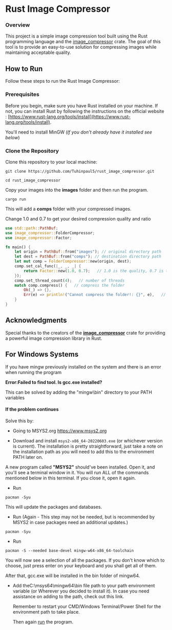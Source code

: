 # Rust Image Compressor

### Overview
This project is a simple image compression tool built using the Rust programming language and the [image_compressor] crate. The goal of this tool is to provide an easy-to-use solution for compressing images while maintaining acceptable quality.

## How to Run

Follow these steps to run the Rust Image Compressor:

### Prerequisites

Before you begin, make sure you have Rust installed on your machine. If not, you can install Rust by following the instructions on the official website : [https://www.rust-lang.org/tools/install](https://www.rust-lang.org/tools/install).


You'll need to install MinGW (*If you don't already have it installed see below*)

### Clone the Repository

Clone this repository to your local machine:
```
git clone https://github.com/Tuhinpaul5/rust_image_compressor.git
```
```
cd rust_image_compressor
```
Copy your images into the **images** folder and then run the program.

```
cargo run
```

This will add a **comps** folder with your compressed images.

Change 1.0 and 0.7 to get your desired compression quality and ratio

```rust
use std::path::PathBuf;
use image_compressor::FolderCompressor;
use image_compressor::Factor;

fn main() {
    let origin = PathBuf::from("images"); // original directory path
    let dest = PathBuf::from("comps"); // destination directory path
    let mut comp = FolderCompressor::new(origin, dest);
    comp.set_cal_func(|_, _, _| {   
        return Factor::new(1.0, 0.7);   // 1.0 is the quality, 0.7 is the size_ratio
    });
    comp.set_thread_count(4);   // number of threads
    match comp.compress() {   // compress the folder
        Ok(_) => {},    
        Err(e) => println!("Cannot compress the folder!: {}", e),   // if there is an error, print it
    }
}

```

## Acknowledgments
Special thanks to the creators of the **[image_compressor]** crate for providing a powerful image compression library in Rust.

## For Windows Systems
If you have mingw previously installed on the system and there is an error when running the program 

**Error:Failed to find tool. Is gcc.exe installed?**


This can be solved by adding the "mingw\bin" directory to your PATH variables

#### If the problem continues
Solve this by:

- Going to MSYS2.org https://www.msys2.org

- Download and install `msys2-x86_64-20220603.exe` (or whichever version is current). The installation is pretty straightforward, just take a note on the installation path as you will need to add this to the environment PATH later on.
  
A new program called **"MSYS2"** should've been installed. Open it, and you'll see a terminal window in it. You will run ALL of the commands mentioned below in this terminal. If you close it, open it again.

- Run
```
pacman -Syu
```
  This will update the packages and databases.

- Run (Again - This step may not be needed, but is recommended by MSYS2 in case packages need an additional updates.)
```
pacman -Syu
```
- Run
```
pacman -S --needed base-devel mingw-w64-x86_64-toolchain
```
  You will now see a selection of all the packages. If you don't know which to choose, just press enter on your keyboard and you shall get all of them.

  After that, gcc.exe will be installed in the bin folder of mingw64.

- Add theC:\msys64\mingw64\bin file path to your path environment variable (or Wherever you decided to install it).
  In case you need assistance on adding to the path, check out this link.

  Remember to restart your CMD/Windows Terminal/Power Shell for the environment path to take place.

  Then again [run] the program.

[image_compressor]: https://crates.io/crates/image_compressor
[run]:(#how-to-run)
[check out this link]: https://www.computerhope.com/issues/ch000549.htm
[mingw]: (#for-windows-systems)

